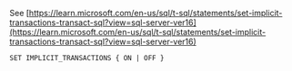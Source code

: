 See [https://learn.microsoft.com/en-us/sql/t-sql/statements/set-implicit-transactions-transact-sql?view=sql-server-ver16](https://learn.microsoft.com/en-us/sql/t-sql/statements/set-implicit-transactions-transact-sql?view=sql-server-ver16)
```
SET IMPLICIT_TRANSACTIONS { ON | OFF }
```
